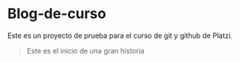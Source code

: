 # Blog-de-curso
Este es un proyecto de prueba para el curso de git y github de Platzi.

> Este es el inicio de una gran historia
